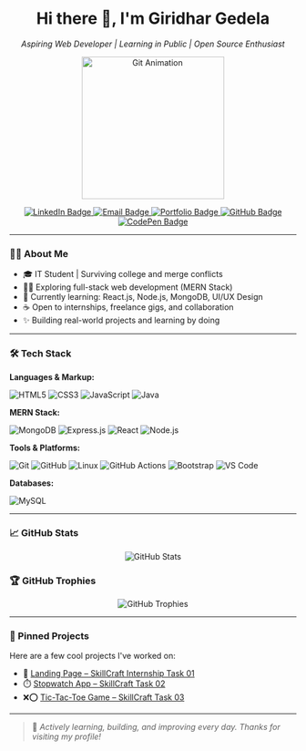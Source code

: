 <h1 align="center">Hi there 👋, I'm Giridhar Gedela</h1>
<p align="center"><i>Aspiring Web Developer | Learning in Public | Open Source Enthusiast</i></p>

<p align="center">
  <img src="https://github.com/JoshuaThadi/JoshuaThadi/blob/main/transparent_gitgif.gif?raw=true" width="250" alt="Git Animation" />
</p>

<p align="center">
  <a href="https://www.linkedin.com/in/giridhargedela" target="_blank">
    <img src="https://img.shields.io/badge/LinkedIn-Connect-blue?style=for-the-badge&logo=linkedin&logoColor=white" alt="LinkedIn Badge" />
  </a>
  <a href="mailto:giridhargedela2908@gmail.com" target="_blank">
    <img src="https://img.shields.io/badge/Email-Say%20Hi!-c14438?style=for-the-badge&logo=gmail&logoColor=white" alt="Email Badge" />
  </a>
  <a href="https://iam-giridhar.netlify.app/" target="_blank">
    <img src="https://img.shields.io/badge/Portfolio-Visit%20Now-29b6f6?style=for-the-badge&logo=vercel&logoColor=white" alt="Portfolio Badge" />
  </a>
  <a href="https://github.com/Giridhar-Gedela" target="_blank">
    <img src="https://img.shields.io/badge/GitHub-Follow-24292e?style=for-the-badge&logo=github&logoColor=white" alt="GitHub Badge" />
  </a>
  <a href="https://codepen.io/giridhar-gedela/" target="_blank">
    <img src="https://img.shields.io/badge/CodePen-Explore-black?style=for-the-badge&logo=codepen&logoColor=white" alt="CodePen Badge" />
  </a>
</p>


---

### 👨‍💻 About Me

- 🎓 IT Student | Surviving college and merge conflicts
- 👨‍💻 Exploring full-stack web development (MERN Stack)
- 🌱 Currently learning: React.js, Node.js, MongoDB, UI/UX Design
- ☕ Open to internships, freelance gigs, and collaboration
- ✨ Building real-world projects and learning by doing

---

### 🛠️ Tech Stack

**Languages & Markup:**

![HTML5](https://img.shields.io/badge/HTML5-E34F26?style=for-the-badge&logo=html5&logoColor=white)
![CSS3](https://img.shields.io/badge/CSS3-1572B6?style=for-the-badge&logo=css3&logoColor=white)
![JavaScript](https://img.shields.io/badge/JavaScript-F7DF1E?style=for-the-badge&logo=javascript&logoColor=black)
![Java](https://img.shields.io/badge/Java-ED8B00?style=for-the-badge&logo=java&logoColor=white)

**MERN Stack:**

![MongoDB](https://img.shields.io/badge/MongoDB-4EA94B?style=for-the-badge&logo=mongodb&logoColor=white)
![Express.js](https://img.shields.io/badge/Express.js-000000?style=for-the-badge&logo=express&logoColor=white)
![React](https://img.shields.io/badge/React-20232A?style=for-the-badge&logo=react&logoColor=61DAFB)
![Node.js](https://img.shields.io/badge/Node.js-339933?style=for-the-badge&logo=nodedotjs&logoColor=white)

**Tools & Platforms:**

![Git](https://img.shields.io/badge/Git-F05032?style=for-the-badge&logo=git&logoColor=white)
![GitHub](https://img.shields.io/badge/GitHub-181717?style=for-the-badge&logo=github&logoColor=white)
![Linux](https://img.shields.io/badge/Linux-FCC624?style=for-the-badge&logo=linux&logoColor=black)
![GitHub Actions](https://img.shields.io/badge/GitHub_Actions-2088FF?style=for-the-badge&logo=github-actions&logoColor=white)
![Bootstrap](https://img.shields.io/badge/Bootstrap-563D7C?style=for-the-badge&logo=bootstrap&logoColor=white)
![VS Code](https://img.shields.io/badge/VS%20Code-007ACC?style=for-the-badge&logo=visual-studio-code&logoColor=white)

**Databases:**

![MySQL](https://img.shields.io/badge/MySQL-00758F?style=for-the-badge&logo=mysql&logoColor=white)

---

### 📈 GitHub Stats

<p align="center">
  <img src="https://github-readme-stats.vercel.app/api?username=Giridhar-Gedela&show_icons=true&theme=radical" alt="GitHub Stats" />
</p>

### 🏆 GitHub Trophies

<p align="center">
  <img src="https://github-profile-trophy.vercel.app/?username=Giridhar-Gedela&theme=dracula&no-frame=true&margin-w=5&column=7" alt="GitHub Trophies" />
</p>

---

### 📌 Pinned Projects

Here are a few cool projects I've worked on:

- 🧭 [Landing Page – SkillCraft Internship Task 01](https://github.com/Giridhar-Gedela/SCT_WD_1)  
- ⏱️ [Stopwatch App – SkillCraft Task 02](https://github.com/Giridhar-Gedela/SCT_WD_2)  
- ❌⭕ [Tic-Tac-Toe Game – SkillCraft Task 03](https://github.com/Giridhar-Gedela/SCT_WD_3)  

---

> 🔄 *Actively learning, building, and improving every day. Thanks for visiting my profile!*

